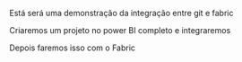 Está será uma demonstração da integração entre git e fabric

Criaremos um projeto no power BI completo e integraremos

Depois faremos isso com o Fabric